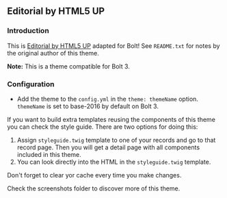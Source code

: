 ## Editorial by HTML5 UP

### Introduction

This is [Editorial by HTML5 UP](https://html5up.net/editorial) adapted for Bolt! See `README.txt` for notes by the original author of this theme.

**Note:**  This is a theme compatible for Bolt 3.

### Configuration

- Add the theme to the `config.yml` in the `theme: themeName` option. `themeName` is set to base-2016 by default on Bolt 3.

If you want to build extra templates reusing the components of this theme you can check the style guide. There are two options for doing this:

1. Assign `styleguide.twig` template to one of your records and go to that record page. Then you will get a detail page with all components included in this theme.
2. You can look directly into the HTML in the `styleguide.twig` template.

Don't forget to clear yor cache every time you make changes.

Check the screenshots folder to discover more of this theme.
